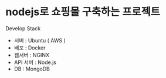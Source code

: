 # nodejs로 쇼핑몰 구축하는 프로젝트 

Develop Stack

- 서버 : Ubuntu ( AWS )
- 배포 : Docker
- 웹서버 : NGINX
- API 서버 : Node.js
- DB : MongoDB
